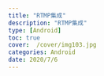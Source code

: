 ```yaml
---
title: "RTMP集成"
description: "RTMP集成"
type: [Android]
toc: true
cover:  /cover/img103.jpg
categories: Android
date: 2020/7/6
---
```


